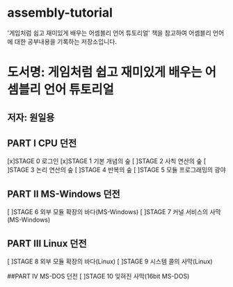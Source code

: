 # assembly-tutorial
'게임처럼 쉽고 재미있게 배우는 어셈블리 언어 튜토리얼' 책을 참고하여 어셈블리 언어에 대한 공부내용을 기록하는 저장소입니다.

# 도서명: 게임처럼 쉽고 재미있게 배우는 어셈블리 언어 튜토리얼
## 저자: 원일용

## PART Ⅰ CPU 던전
[x]STAGE 0 로그인
[x]STAGE 1 기본 개념의 숲
[ ]STAGE 2 사칙 연산의 숲
[ ]STAGE 3 논리 연산의 숲
[ ]STAGE 4 반복의 숲
[ ]STAGE 5 모듈 프로그래밍의 광야

## PART Ⅱ MS-Windows 던전
[ ]STAGE 6 외부 모듈 확장의 바다(MS-Windows)
[ ]STAGE 7 커널 서비스의 사막(MS-Windows)

## PART Ⅲ Linux 던전
[ ]STAGE 8 외부 모듈 확장의 바다(Linux)
[ ]STAGE 9 시스템 콜의 사막(Linux)

##PART Ⅳ MS-DOS 던전
[ ]STAGE 10 잊혀진 사막(16bit MS-DOS)
